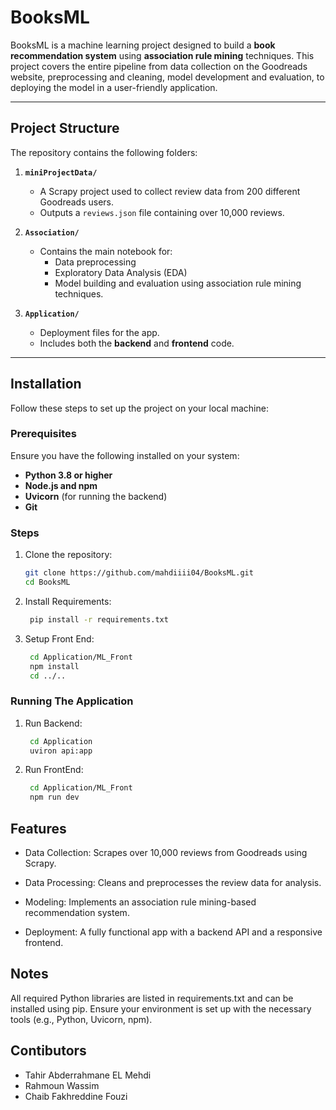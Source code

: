 # BooksML

BooksML is a machine learning project designed to build a **book recommendation system** using **association rule mining** techniques. This project covers the entire pipeline from data collection on the Goodreads website, preprocessing and cleaning, model development and evaluation, to deploying the model in a user-friendly application.

---

## Project Structure

The repository contains the following folders:

1. **`miniProjectData/`**
   - A Scrapy project used to collect review data from 200 different Goodreads users.
   - Outputs a `reviews.json` file containing over 10,000 reviews.

2. **`Association/`**
   - Contains the main notebook for:
     - Data preprocessing
     - Exploratory Data Analysis (EDA)
     - Model building and evaluation using association rule mining techniques.

3. **`Application/`**
   - Deployment files for the app.
   - Includes both the **backend** and **frontend** code.

---

## Installation

Follow these steps to set up the project on your local machine:

### Prerequisites

Ensure you have the following installed on your system:
- **Python 3.8 or higher**
- **Node.js and npm**
- **Uvicorn** (for running the backend)
- **Git**

### Steps

1. Clone the repository:
   ```bash
   git clone https://github.com/mahdiiii04/BooksML.git
   cd BooksML
2. Install Requirements:
   ```bash
    pip install -r requirements.txt
3. Setup Front End:
   ```bash
    cd Application/ML_Front
    npm install
    cd ../..
### Running The Application

1. Run Backend:
   ```bash
    cd Application
    uviron api:app
2. Run FrontEnd:
   ```bash
    cd Application/ML_Front
    npm run dev
## Features

* Data Collection: Scrapes over 10,000 reviews from Goodreads using Scrapy.

* Data Processing: Cleans and preprocesses the review data for analysis.

* Modeling: Implements an association rule mining-based recommendation system.

* Deployment: A fully functional app with a backend API and a responsive frontend.

## Notes

All required Python libraries are listed in requirements.txt and can be installed using pip.
Ensure your environment is set up with the necessary tools (e.g., Python, Uvicorn, npm).

## Contibutors

* Tahir Abderrahmane EL Mehdi
* Rahmoun Wassim
* Chaib Fakhreddine Fouzi